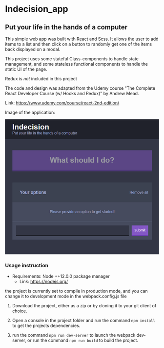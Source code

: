 # Indecision_app

## Put your life in the hands of a computer

This simple web app was built with React and Scss.
It allows the user to add items to a list and then click on a button to randomly get one of the items back displayed on a modal.

This project uses some stateful Class-components to handle state management, and  some stateless functional components to handle the static UI of the page.

Redux is *not* included in this project

The code and design was adapted from the Udemy course "The Complete React Developer Course (w/ Hooks and Redux)" by Andrew Mead.

Link: <https://www.udemy.com/course/react-2nd-edition/>

Image of the application:

![image of Indecision app](./public/images/Indecision.png "Indecision app")

### Usage instruction

- Requirements: Node ++12.0.0 package manager
  - Link: <https://nodejs.org/>

the project is currently set to compile in production mode, and you can change it to development mode in the webpack.config.js file

1. Download the project, either as a zip or by cloning it to your git client of choice.

2. Open a console in the project folder and run the command `npm install` to get the projects dependencies.

3. run the command `npm run dev-server` to launch the webpack dev-server, or run the command `npm run build` to build the project.
